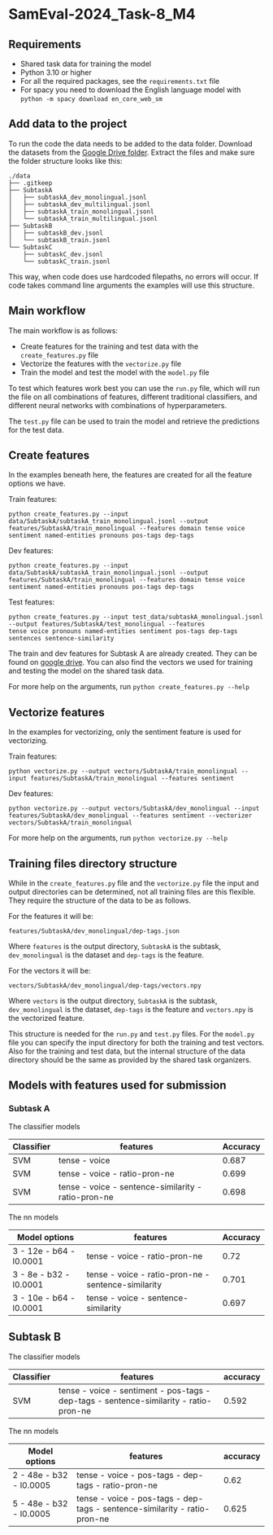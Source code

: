 # SamEval-2024_Task-8_M4

## Requirements
- Shared task data for training the model
- Python 3.10 or higher
- For all the required packages, see the `requirements.txt` file
- For spacy you need to download the English language model with `python -m spacy download en_core_web_sm`

## Add data to the project
To run the code the data needs to be added to the data folder. Download the datasets from
the [Google Drive folder](https://drive.google.com/drive/folders/14DulzxuH5TDhXtviRVXsH5e2JTY2POLi). Extract the files
and make sure the folder structure looks like this:

```
./data
├── .gitkeep
├── SubtaskA
│   ├── subtaskA_dev_monolingual.jsonl
│   ├── subtaskA_dev_multilingual.jsonl
│   ├── subtaskA_train_monolingual.jsonl
│   └── subtaskA_train_multilingual.jsonl
├── SubtaskB
│   ├── subtaskB_dev.jsonl
│   └── subtaskB_train.jsonl
└── SubtaskC
    ├── subtaskC_dev.jsonl
    └── subtaskC_train.jsonl
```

This way, when code does use hardcoded filepaths, no errors will occur. If code takes command line arguments the
examples will use this structure.

## Main workflow
The main workflow is as follows:
- Create features for the training and test data with the `create_features.py` file
- Vectorize the features with the `vectorize.py` file
- Train the model and test the model with the `model.py` file

To test which features work best you can use the `run.py` file, which will run the file on all combinations of features, different traditional classifiers, and different neural networks with combinations of hyperparameters. 

The `test.py` file can be used to train the model and retrieve the predictions for the test data.

## Create features
In the examples beneath here, the features are created for all the feature options we have.

Train features:
```
python create_features.py --input data/SubtaskA/subtaskA_train_monolingual.jsonl --output features/SubtaskA/train_monolingual --features domain tense voice sentiment named-entities pronouns pos-tags dep-tags
```

Dev features:
```
python create_features.py --input data/SubtaskA/subtaskA_train_monolingual.jsonl --output features/SubtaskA/train_monolingual --features domain tense voice sentiment named-entities pronouns pos-tags dep-tags
```

Test features:
```
python create_features.py --input test_data/subtaskA_monolingual.jsonl --output features/SubtaskA/test_monolingual --features 
tense voice pronouns named-entities sentiment pos-tags dep-tags sentences sentence-similarity 
```

The train and dev features for Subtask A are already created. They can be found
on [google drive](https://drive.google.com/drive/folders/1Xzuq8QXmhnyHFHn96p61FO3Pi7JRilpN?usp=sharing). You can also find the vectors we used for training and testing the model on the shared task data. 

For more help on the arguments, run `python create_features.py --help`

## Vectorize features
In the examples for vectorizing, only the sentiment feature is used for vectorizing.

Train features:
```
python vectorize.py --output vectors/SubtaskA/train_monolingual --input features/SubtaskA/train_monolingual --features sentiment  
```

Dev features:
```
python vectorize.py --output vectors/SubtaskA/dev_monolingual --input features/SubtaskA/dev_monolingual --features sentiment --vectorizer vectors/SubtaskA/train_monolingual     
```

For more help on the arguments, run `python vectorize.py --help`

## Training files directory structure
While in the `create_features.py` file and the `vectorize.py` file the input and output directories can be determined, not all training files are this flexible. They require the structure of the data to be as follows. 

For the features it will be:
```
features/SubtaskA/dev_monolingual/dep-tags.json
```

Where `features` is the output directory, `SubtaskA` is the subtask, `dev_monolingual` is the dataset and `dep-tags` is the feature.

For the vectors it will be:
```
vectors/SubtaskA/dev_monolingual/dep-tags/vectors.npy
```

Where `vectors` is the output directory, `SubtaskA` is the subtask, `dev_monolingual` is the dataset, `dep-tags` is the feature and `vectors.npy` is the vectorized feature.

This structure is needed for the `run.py` and `test.py` files. For the `model.py` file you can specify the input directory for both the training and test vectors. Also for the training and test data, but the internal structure of the data directory should be the same as provided by the shared task organizers.

## Models with features used for submission
### Subtask A
The classifier models

| Classifier | features                                            | Accuracy |
|------------|-----------------------------------------------------|----------|
| SVM        | tense - voice                                       | 0.687    |
| SVM        | tense - voice - ratio-pron-ne                       | 0.699    |
| SVM        | tense - voice - sentence-similarity - ratio-pron-ne | 0.698    |

The nn models

| Model options           | features                                            | Accuracy |
|-------------------------|-----------------------------------------------------|----------|
| 3 - 12e - b64 - l0.0001 | tense - voice - ratio-pron-ne                       | 0.72     |
| 3 - 8e - b32 - l0.0001  | tense - voice - ratio-pron-ne - sentence-similarity | 0.701    |
| 3 - 10e - b64 -l0.0001  | tense - voice - sentence-similarity                 | 0.697    |

## Subtask B
The classifier models

| Classifier | features                                                     | accuracy |
|------------|--------------------------------------------------------------|----------|
| SVM        | tense - voice - sentiment - pos-tags - dep-tags - sentence-similarity - ratio-pron-ne | 0.592    |

The nn models

| Model options           | features                                                     | accuracy |
|-------------------------|--------------------------------------------------------------|----------|
| 2 - 48e - b32 - l0.0005 | tense - voice - pos-tags - dep-tags - ratio-pron-ne          | 0.62     |
| 5 - 48e - b32 - l0.0005 | tense - voice - pos-tags - dep-tags - sentence-similarity - ratio-pron-ne | 0.625    |

